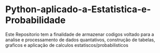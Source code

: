 # Python-aplicado-a-Estatistica-e-Probabilidade
Este Repositorio tem a finalidade de armazenar codigos voltado para a analise e processamento de dados quantativos, construção de tabelas, graficos e aplicação de calculos estatiscos/probabilisticos
